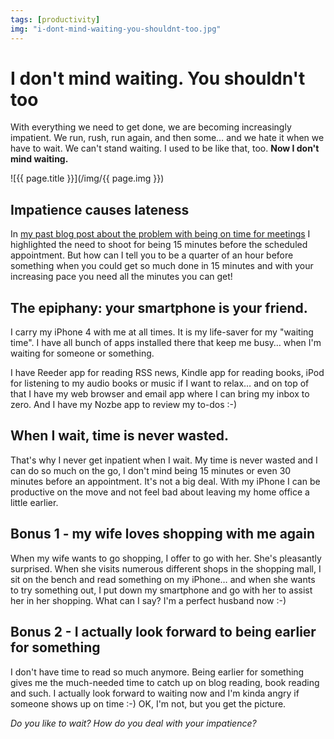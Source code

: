 ```yaml
---
tags: [productivity]
img: "i-dont-mind-waiting-you-shouldnt-too.jpg"
---
```


# I don't mind waiting. You shouldn't too


With everything we need to get done, we are becoming increasingly impatient. We run, rush, run again, and then some… and we hate it when we have to wait. We can't stand waiting. I used to be like that, too. **Now I don't mind waiting.**

<!--More-->

![{{ page.title }}](/img/{{ page.img }})

## Impatience causes lateness

In [my past blog post about the problem with being on time for meetings](/the-art-of-being-on-time) I highlighted the need to shoot for being 15 minutes before the scheduled appointment. But how can I tell you to be a quarter of an hour before something when you could get so much done in 15 minutes and with your increasing pace you need all the minutes you can get!

## The epiphany: your smartphone is your friend.

I carry my iPhone 4 with me at all times. It is my life-saver for my "waiting time". I have all bunch of apps installed there that keep me busy… when I'm waiting for someone or something.

I have Reeder app for reading RSS news, Kindle app for reading books, iPod for listening to my audio books or music if I want to relax… and on top of that I have my web browser and email app where I can bring my inbox to zero. And I have my Nozbe app to review my to-dos :-)

## When I wait, time is never wasted.

That's why I never get inpatient when I wait. My time is never wasted and I can do so much on the go, I don't mind being 15 minutes or even 30 minutes before an appointment. It's not a big deal. With my iPhone I can be productive on the move and not feel bad about leaving my home office a little earlier.

## Bonus 1 - my wife loves shopping with me again

When my wife wants to go shopping, I offer to go with her. She's pleasantly surprised. When she visits numerous different shops in the shopping mall, I sit on the bench and read something on my iPhone… and when she wants to try something out, I put down my smartphone and go with her to assist her in her shopping. What can I say? I'm a perfect husband now :-)

## Bonus 2 - I actually look forward to being earlier for something

I don't have time to read so much anymore. Being earlier for something gives me the much-needed time to catch up on blog reading, book reading and such. I actually look forward to waiting now and I'm kinda angry if someone shows up on time :-) OK, I'm not, but you get the picture.

_Do you like to wait? How do you deal with your impatience?_

  


  
  
  
 

  



[n]: https://michael.gratis/nozbe